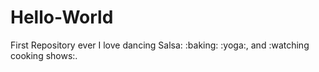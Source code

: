 # Hello-World
First Repository ever
I love dancing Salsa: :baking: :yoga:, and :watching cooking shows:. 
